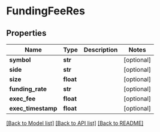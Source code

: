 # FundingFeeRes

## Properties
Name | Type | Description | Notes
------------ | ------------- | ------------- | -------------
**symbol** | **str** |  | [optional] 
**side** | **str** |  | [optional] 
**size** | **float** |  | [optional] 
**funding_rate** | **str** |  | [optional] 
**exec_fee** | **float** |  | [optional] 
**exec_timestamp** | **float** |  | [optional] 

[[Back to Model list]](../README.md#documentation-for-models) [[Back to API list]](../README.md#documentation-for-api-endpoints) [[Back to README]](../README.md)


